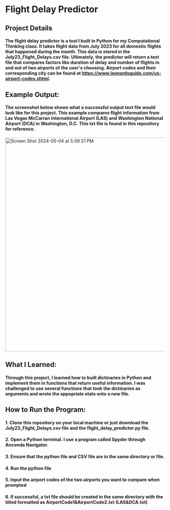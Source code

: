 # Flight Delay Predictor

## Project Details
#### The flight delay predictor is a tool I built in Python for my Computational Thinking class. It takes flight data from July 2023 for all domestic flights that happened during the month. This data is stored in the July23_Flight_Delays.csv file. Ultimately, the predictor will return a text file that compares factors like duration of delay and number of flights in and out of two airports of the user's choosing. Airport codes and their corresponding city can be found at https://www.leonardsguide.com/us-airport-codes.shtml. 

## Example Output:
#### The screenshot below shows what a successful output text file would look like for this project. This example compares flight information from Las Vegas McCarran International Airport (LAS) and Washington National Airport (DCA) in Washington, D.C. This txt file is found in this repository for reference.

<img width="675" alt="Screen Shot 2024-05-04 at 5 09 21 PM" src="https://github.com/carsonkirby/flight_delay_predictor/assets/145626359/c8397041-67ec-4e3b-a553-ce1d7a9be45d">



## What I Learned:
#### Through this project, I learned how to built dictinaries in Python and implement them in functions that return useful information. I was challenged to use several functions that took the dictinaries as arguments and wrote the appopriate stats onto a new file. 

## How to Run the Program:
#### 1. Clone this repository on your local machine or just download the July23_Flight_Delays.csv file and the flight_delay_predictor.py file.
#### 2. Open a Python terminal. I use a program called Spyder through Anconda Navigator.
#### 3. Ensure that the python file and CSV file are in the same directory or file. 
#### 4. Run the python file
#### 5. Input the airport codes of the two airports you want to compare when prompted
#### 6. If successful, a txt file should be created in the same directory with the titled formatted as AirportCode1&AirportCode2.txt (LAS&DCA.txt)
